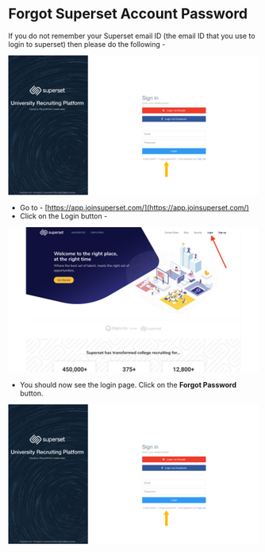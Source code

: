 # Forgot Superset Account Password

If you do not remember your Superset email ID \(the email ID that you use to login to superset\) then please do the following - 

![](../../.gitbook/assets/image%20%2814%29.png)

* Go to - [https://app.joinsuperset.com/](https://app.joinsuperset.com/) 
* Click on the Login button - 

![](../../.gitbook/assets/image%20%2811%29.png)

* You should now see the login page. Click on the **Forgot Password** button.

![](../../.gitbook/assets/image%20%2815%29.png)

